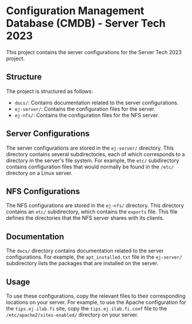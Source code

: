 # Configuration Management Database (CMDB) - Server Tech 2023

This project contains the server configurations for the Server Tech 2023 project.

## Structure

The project is structured as follows:

- `docs/`: Contains documentation related to the server configurations.
- `ej-server/`: Contains the configuration files for the server.
- `ej-nfs/`: Contains the configuration files for the NFS server.

## Server Configurations

The server configurations are stored in the `ej-server/` directory. This directory contains several subdirectories, each of which corresponds to a directory in the server's file system. For example, the `etc/` subdirectory contains configuration files that would normally be found in the `/etc/` directory on a Linux server.

## NFS Configurations

The NFS configurations are stored in the `ej-nfs/` directory. This directory contains an `etc/` subdirectory, which contains the `exports` file. This file defines the directories that the NFS server shares with its clients.

## Documentation

The `docs/` directory contains documentation related to the server configurations. For example, the `apt_installed.txt` file in the `ej-server/` subdirectory lists the packages that are installed on the server.

## Usage

To use these configurations, copy the relevant files to their corresponding locations on your server. For example, to use the Apache configuration for the `tips.ej.ilab.fi` site, copy the `tips.ej.ilab.fi.conf` file to the `/etc/apache2/sites-enabled/` directory on your server.
